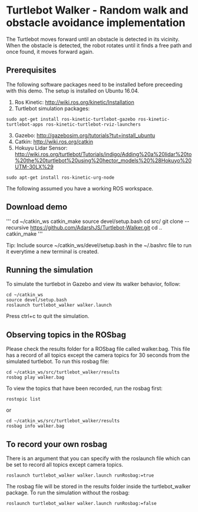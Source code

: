 # Turtlebot Walker - Random walk and obstacle avoidance implementation

The Turtlebot moves forward until an obstacle is detected in its vicinity. When the obstacle is detected, the robot rotates until it finds a free path and once found, it moves forward again.

## Prerequisites
The following software packages need to be installed before preceeding with this demo. The setup is installed on Ubuntu 16.04. 
1. Ros Kinetic: http://wiki.ros.org/kinetic/Installation
2. Turtlebot simulation packages:

```
sudo apt-get install ros-kinetic-turtlebot-gazebo ros-kinetic-turtlebot-apps ros-kinetic-turtlebot-rviz-launchers
```
3. Gazebo: http://gazebosim.org/tutorials?tut=install_ubuntu
4. Catkin: http://wiki.ros.org/catkin
5. Hokuyu Lidar Sensor: http://wiki.ros.org/turtlebot/Tutorials/indigo/Adding%20a%20lidar%20to%20the%20turtlebot%20using%20hector_models%20%28Hokuyo%20UTM-30LX%29
```
sudo apt-get install ros-kinetic-urg-node
```

The following assumed you have a working ROS workspace.
## Download demo

'''
cd ~/catkin_ws
catkin_make
source devel/setup.bash
cd src/
git clone --recursive https://github.com/AdarshJS/Turtlebot-Walker.git
cd ..
catkin_make
'''

Tip: Include source ~/catkin_ws/devel/setup.bash in the ~/.bashrc file to run it everytime a new terminal is created.

## Running the simulation
To simulate the turtlebot in Gazebo and view its walker behavior, follow:

```
cd ~/catkin_ws
source devel/setup.bash
roslaunch turtlebot_walker walker.launch
```
Press ctrl+c to quit the simulation.

## Observing topics in the ROSbag

Please check the results folder for a ROSbag file called walker.bag. This file has a record of all topics except the camera topics for 30 seconds from the simulated turtlebot. To run this rosbag file:

```
cd ~/catkin_ws/src/turtlebot_walker/results
rosbag play walker.bag
```

To view the topics that have been recorded, run the rosbag first:
```
rostopic list
```

or
```
cd ~/catkin_ws/src/turtlebot_walker/results
rosbag info walker.bag
```

## To record your own rosbag
There is an argument that you can specify with the roslaunch file which can be set to record all topics except camera topics.
```
roslaunch turtlebot_walker walker.launch runRosbag:=true
```
The rosbag file will be stored in the results folder inside the turtlebot_walker package. To run the simulation without the rosbag:

```
roslaunch turtlebot_walker walker.launch runRosbag:=false
``` 